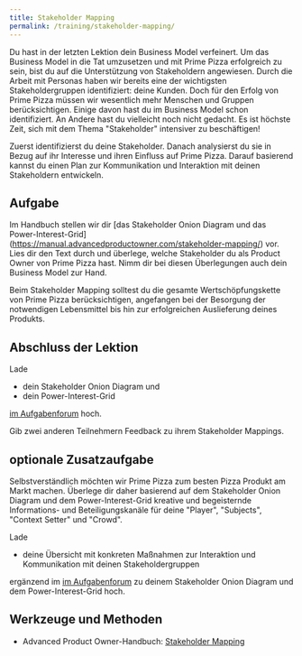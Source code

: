 ```yaml
---
title: Stakeholder Mapping
permalink: /training/stakeholder-mapping/
---
```

Du hast in der letzten Lektion dein Business Model verfeinert. 
Um das Business Model in die Tat umzusetzen und mit Prime Pizza erfolgreich zu sein, bist du auf die Unterstützung von Stakeholdern angewiesen.
Durch die Arbeit mit Personas haben wir bereits eine der wichtigsten Stakeholdergruppen identifiziert: deine Kunden. 
Doch für den Erfolg von Prime Pizza müssen wir wesentlich mehr Menschen und Gruppen berücksichtigen. Einige davon hast du im Business Model schon identifiziert. 
An Andere hast du vielleicht noch nicht gedacht.
Es ist höchste Zeit, sich mit dem Thema "Stakeholder" intensiver zu beschäftigen!

Zuerst identifizierst du deine Stakeholder. 
Danach analysierst du sie in Bezug auf ihr Interesse und ihren Einfluss auf Prime Pizza.
Darauf basierend kannst du einen Plan zur Kommunikation und Interaktion mit deinen Stakeholdern entwickeln.  

## Aufgabe
Im Handbuch stellen wir dir [das Stakeholder Onion Diagram und das Power-Interest-Grid] (https://manual.advancedproductowner.com/stakeholder-mapping/) vor.  
Lies dir den Text durch und überlege, welche Stakeholder du als Product Owner von Prime Pizza hast. 
Nimm dir bei diesen Überlegungen auch dein Business Model zur Hand. 

Beim Stakeholder Mapping solltest du die gesamte Wertschöpfungskette von Prime Pizza berücksichtigen,
angefangen bei der Besorgung der notwendigen Lebensmittel bis hin zur erfolgreichen Auslieferung deines Produkts. 

## Abschluss der Lektion

Lade

* dein Stakeholder Onion Diagram und
* dein Power-Interest-Grid

[im Aufgabenforum](https://www.oncampus.de/blocks/oc_mooc_nav/forum_view.php?showall=false&id=49992) hoch.

Gib zwei anderen Teilnehmern Feedback zu ihrem Stakeholder Mappings. 

## optionale Zusatzaufgabe
Selbstverständlich möchten wir Prime Pizza zum besten Pizza Produkt am Markt machen.
Überlege dir daher basierend auf dem Stakeholder Onion Diagram und dem Power-Interest-Grid kreative und begeisternde Informations- und Beteiligungskanäle für deine "Player", "Subjects", "Context Setter" und "Crowd".

Lade

* deine Übersicht mit konkreten Maßnahmen zur Interaktion und Kommunikation mit deinen Stakeholdergruppen 

ergänzend im [im Aufgabenforum](https://www.oncampus.de/blocks/oc_mooc_nav/forum_view.php?showall=false&id=49992) zu deinem Stakeholder Onion Diagram und dem Power-Interest-Grid hoch.


## Werkzeuge und Methoden

* Advanced Product Owner-Handbuch: [Stakeholder Mapping](https://manual.advancedproductowner.com/stakeholder-mapping/)
